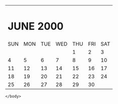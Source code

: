 <!DOCTYPE HTML>
<html lang="en">
    <head>
        <title>Calendar</title>
        <meta charset="utf-8">
        <link rel="stylesheet" href="css/calendar.css">
    </head>
    <body>
        <table class="center">
         <tr>
           <td colspan="7">
             <h1>JUNE 2000</h1>
               </td>
          </tr>
          <tr>
            <td class="zoom">SUN</td>
            <td class="zoom">MON</td>
            <td class="zoom">TUE</td>
            <td class="zoom">WED</td>
            <td class="zoom">THU</td>
            <td class="zoom">FRI</td>
            <td class="zoom">SAT</td>
          </tr>
          <tr>
            <td class="zoom"></td>
            <td class="zoom"></td>
            <td class="zoom"></td>
            <td class="zoom"></td>
            <td class="zoom">1</td>
            <td class="zoom">2</td>
            <td class="zoom">3</td>
          </tr>
          <tr>
            <td class="zoom">4</td>
            <td class="zoom">5</td>
            <td class="zoom">6</td>
            <td class="zoom">7</td>
            <td class="zoom">8</td>
            <td class="zoom">9</td>
            <td class="zoom">10</td>
          </tr>
          <tr>
            <td class="zoom">11</td>
            <td class="zoom">12</td>
            <td class="zoom">13</td>
            <td class="zoom">14</td>
            <td class="zoom">15</td>
            <td class="zoom">16</td>
            <td class="zoom">17</td>
          </tr>
          <tr>
            <td class="zoom">18</td>
            <td class="zoom">19</td>
            <td class="zoom">20</td>
            <td class="zoom">21</td>
            <td class="zoom">22</td>
            <td class="zoom">23</td>
            <td class="zoom">24</td>
          </tr>
          <tr>
            <td class="zoom">25</td>
            <td class="zoom">26</td>
            <td class="zoom">27</td>
            <td class="zoom">28</td>
            <td class="zoom">29</td>
            <td class="zoom">30</td>
            <td class="zoom"></td>
          </tr>
        </table>
        
    </body>
</html>

